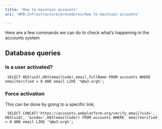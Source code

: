 ```yaml
---
title: 'How to maintain accounts'
uri: 'WPD:Infrastructure/procedures/How to maintain accounts'

---
```

Here are a few commands we can do to check what’s happening in the accounts system

## Database queries

### Is a user activated?

     SELECT HEX(uid),HEX(emailCode),email,fullName FROM accounts WHERE emailVerified = 0 AND email LIKE '%@w3.org%';

### Force activation

This can be done by going to a specific link;

     SELECT CONCAT('https://accounts.webplatform.org/verify_email?uid=', HEX(uid), '&code=',HEX(emailCode)) FROM accounts WHERE  emailVerified = 0 AND email LIKE '%@w3.org%';
